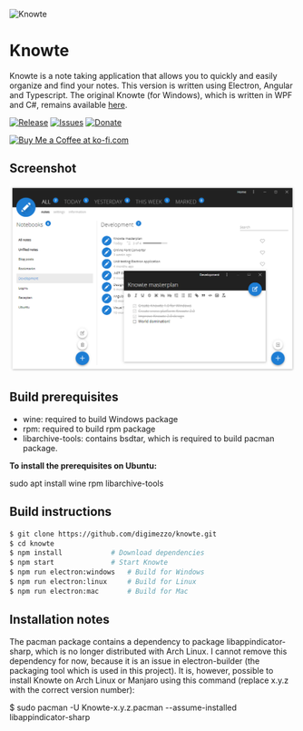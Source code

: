 ![Knowte](Knowte-logo.full.png)

# Knowte

Knowte is a note taking application that allows you to quickly and easily organize and find your notes. This version is written using Electron, Angular and Typescript. The original Knowte (for Windows), which is written in WPF and C#, remains available <a href="https://github.com/digimezzo/knowte-windows">here</a>.

[![Release](https://img.shields.io/github/release/digimezzo/Knowte.svg?style=flat-square&include_prereleases)](https://github.com/digimezzo/knowte/releases/latest)
[![Issues](https://img.shields.io/github/issues/digimezzo/Knowte.svg?style=flat-square)](https://github.com/digimezzo/knowte/issues)
[![Donate](https://img.shields.io/badge/Donate-PayPal-green.svg)](https://www.paypal.com/cgi-bin/webscr?cmd=_s-xclick&hosted_button_id=MQALEWTEZ7HX8)

<a href='https://ko-fi.com/S6S11K63U' target='_blank'><img height='36' style='border:0px;height:36px;' src='https://az743702.vo.msecnd.net/cdn/kofi1.png?v=2' border='0' alt='Buy Me a Coffee at ko-fi.com' /></a>

## Screenshot

![Knowte2screenshot](Knowte.showcase.png)

## Build prerequisites

- wine: required to build Windows package
- rpm: required to build rpm package
- libarchive-tools: contains bsdtar, which is required to build pacman package.

**To install the prerequisites on Ubuntu:**

sudo apt install wine rpm libarchive-tools

## Build instructions

```bash
$ git clone https://github.com/digimezzo/knowte.git
$ cd knowte
$ npm install            # Download dependencies
$ npm start              # Start Knowte
$ npm run electron:windows   # Build for Windows
$ npm run electron:linux     # Build for Linux
$ npm run electron:mac       # Build for Mac
```

## Installation notes

The pacman package contains a dependency to package libappindicator-sharp, which is no longer distributed with Arch Linux. I cannot remove this dependency for now, because it is an issue in electron-builder (the packaging tool which is used in this project). It is, however, possible to install Knowte on Arch Linux or Manjaro using this command (replace x.y.z with the correct version number): 

$ sudo pacman -U Knowte-x.y.z.pacman --assume-installed libappindicator-sharp